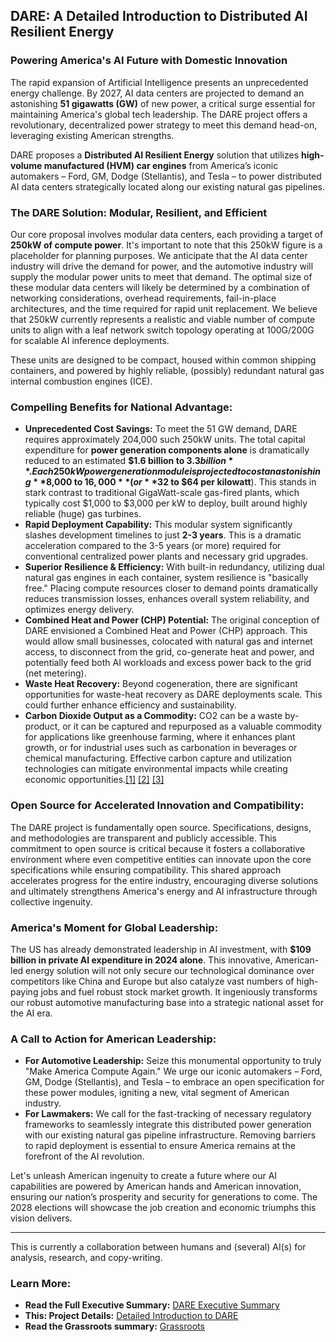 ## DARE: A Detailed Introduction to Distributed AI Resilient Energy

### Powering America's AI Future with Domestic Innovation

The rapid expansion of Artificial Intelligence presents an unprecedented energy challenge. By 2027, AI data centers are projected to demand an astonishing **51 gigawatts (GW)** of new power, a critical surge essential for maintaining America's global tech leadership. The DARE project offers a revolutionary, decentralized power strategy to meet this demand head-on, leveraging existing American strengths.

DARE proposes a **Distributed AI Resilient Energy** solution that utilizes **high-volume manufactured (HVM) car engines** from America’s iconic automakers – Ford, GM, Dodge (Stellantis), and Tesla – to power distributed AI data centers strategically located along our existing natural gas pipelines.

### The DARE Solution: Modular, Resilient, and Efficient

Our core proposal involves modular data centers, each providing a target of **250kW of compute power**. It's important to note that this 250kW figure is a placeholder for planning purposes. We anticipate that the AI data center industry will drive the demand for power, and the automotive industry will supply the modular power units to meet that demand. The optimal size of these modular data centers will likely be determined by a combination of networking considerations, overhead requirements, fail-in-place architectures, and the time required for rapid unit replacement. We believe that 250kW currently represents a realistic and viable number of compute units to align with a leaf network switch topology operating at 100G/200G for scalable AI inference deployments.

These units are designed to be compact, housed within common shipping containers, and powered by highly reliable, (possibly) redundant natural gas internal combustion engines (ICE).

### Compelling Benefits for National Advantage:

* **Unprecedented Cost Savings:** To meet the 51 GW demand, DARE requires approximately 204,000 such 250kW units. The total capital expenditure for **power generation components alone** is dramatically reduced to an estimated **$1.6 billion to $3.3 billion**. Each 250kW power generation module is projected to cost an astonishing **$8,000 to $16,000** (or **$32 to $64 per kilowatt**). This stands in stark contrast to traditional GigaWatt-scale gas-fired plants, which typically cost $1,000 to $3,000 per kW to deploy, built around highly reliable (huge) gas turbines.
* **Rapid Deployment Capability:** This modular system significantly slashes development timelines to just **2-3 years**. This is a dramatic acceleration compared to the 3-5 years (or more) required for conventional centralized power plants and necessary grid upgrades.
* **Superior Resilience & Efficiency:** With built-in redundancy, utilizing dual natural gas engines in each container, system resilience is "basically free." Placing compute resources closer to demand points dramatically reduces transmission losses, enhances overall system reliability, and optimizes energy delivery.
* **Combined Heat and Power (CHP) Potential:** The original conception of DARE envisioned a Combined Heat and Power (CHP) approach. This would allow small businesses, colocated with natural gas and internet access, to disconnect from the grid, co-generate heat and power, and potentially feed both AI workloads and excess power back to the grid (net metering).
* **Waste Heat Recovery:** Beyond cogeneration, there are significant opportunities for waste-heat recovery as DARE deployments scale. This could further enhance efficiency and sustainability.
* **Carbon Dioxide Output as a Commodity:** CO2 can be a waste by-product, or it can be captured and repurposed as a valuable commodity for applications like greenhouse farming, where it enhances plant growth, or for industrial uses such as carbonation in beverages or chemical manufacturing. Effective carbon capture and utilization technologies can mitigate environmental impacts while creating economic opportunities.[[1]](https://www.iea.org/energy-system/carbon-capture-utilisation-and-storage/co2-capture-and-utilisation) [[2]](https://www.epa.gov/ghgreporting/supply-underground-injection-and-geologic-sequestration-carbon-dioxide) [[3]](https://www.atlascopco.com/en-us/compressors/wiki/compressed-air-articles/carbon-dioxide-uses)

### Open Source for Accelerated Innovation and Compatibility:

The DARE project is fundamentally open source. Specifications, designs, and methodologies are transparent and publicly accessible. This commitment to open source is critical because it fosters a collaborative environment where even competitive entities can innovate upon the core specifications while ensuring compatibility. This shared approach accelerates progress for the entire industry, encouraging diverse solutions and ultimately strengthens America's energy and AI infrastructure through collective ingenuity.

### America's Moment for Global Leadership:

The US has already demonstrated leadership in AI investment, with **$109 billion in private AI expenditure in 2024 alone**. This innovative, American-led energy solution will not only secure our technological dominance over competitors like China and Europe but also catalyze vast numbers of high-paying jobs and fuel robust stock market growth. It ingeniously transforms our robust automotive manufacturing base into a strategic national asset for the AI era.

### A Call to Action for American Leadership:

* **For Automotive Leadership:** Seize this monumental opportunity to truly "Make America Compute Again." We urge our iconic automakers – Ford, GM, Dodge (Stellantis), and Tesla – to embrace an open specification for these power modules, igniting a new, vital segment of American industry.
* **For Lawmakers:** We call for the fast-tracking of necessary regulatory frameworks to seamlessly integrate this distributed power generation with our existing natural gas pipeline infrastructure. Removing barriers to rapid deployment is essential to ensure America remains at the forefront of the AI revolution.

Let's unleash American ingenuity to create a future where our AI capabilities are powered by American hands and American innovation, ensuring our nation’s prosperity and security for generations to come. The 2028 elections will showcase the job creation and economic triumphs this vision delivers.

---

This is currently a collaboration between humans and (several) AI(s) for analysis, research, and copy-writing.

### Learn More:

* **Read the Full Executive Summary:** [DARE Executive Summary](ExecSummary.md)
* **This: Project Details:** [Detailed Introduction to DARE](DARE_Intro.md)
* **Read the Grassroots summary:** [Grassroots](README.md)
